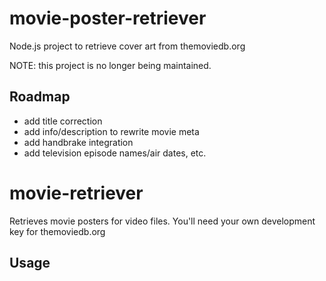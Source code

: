 # movie-poster-retriever

Node.js project to retrieve cover art from themoviedb.org 

NOTE: this project is no longer being maintained.

Roadmap
-------
- add title correction
- add info/description to rewrite movie meta
- add handbrake integration
- add television episode names/air dates, etc.


# movie-retriever
Retrieves movie posters for video files.  You'll need your own development key for themoviedb.org


## Usage




